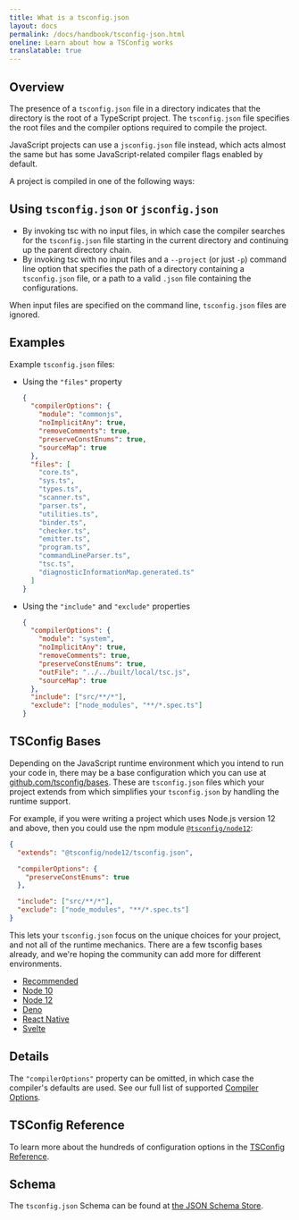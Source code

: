 ```yaml
---
title: What is a tsconfig.json
layout: docs
permalink: /docs/handbook/tsconfig-json.html
oneline: Learn about how a TSConfig works
translatable: true
---
```


## Overview

The presence of a `tsconfig.json` file in a directory indicates that the directory is the root of a TypeScript project.
The `tsconfig.json` file specifies the root files and the compiler options required to compile the project.

JavaScript projects can use a `jsconfig.json` file instead, which acts almost the same but has some JavaScript-related compiler flags enabled by default.

A project is compiled in one of the following ways:

## Using `tsconfig.json` or `jsconfig.json`

- By invoking tsc with no input files, in which case the compiler searches for the `tsconfig.json` file starting in the current directory and continuing up the parent directory chain.
- By invoking tsc with no input files and a `--project` (or just `-p`) command line option that specifies the path of a directory containing a `tsconfig.json` file, or a path to a valid `.json` file containing the configurations.

When input files are specified on the command line, `tsconfig.json` files are ignored.

## Examples

Example `tsconfig.json` files:

- Using the `"files"` property

  ```json tsconfig
  {
    "compilerOptions": {
      "module": "commonjs",
      "noImplicitAny": true,
      "removeComments": true,
      "preserveConstEnums": true,
      "sourceMap": true
    },
    "files": [
      "core.ts",
      "sys.ts",
      "types.ts",
      "scanner.ts",
      "parser.ts",
      "utilities.ts",
      "binder.ts",
      "checker.ts",
      "emitter.ts",
      "program.ts",
      "commandLineParser.ts",
      "tsc.ts",
      "diagnosticInformationMap.generated.ts"
    ]
  }
  ```

- Using the `"include"` and `"exclude"` properties

  ```json  tsconfig
  {
    "compilerOptions": {
      "module": "system",
      "noImplicitAny": true,
      "removeComments": true,
      "preserveConstEnums": true,
      "outFile": "../../built/local/tsc.js",
      "sourceMap": true
    },
    "include": ["src/**/*"],
    "exclude": ["node_modules", "**/*.spec.ts"]
  }
  ```

## TSConfig Bases

Depending on the JavaScript runtime environment which you intend to run your code in, there may be a base configuration which you can use at [github.com/tsconfig/bases](https://github.com/tsconfig/bases/).
These are `tsconfig.json` files which your project extends from which simplifies your `tsconfig.json` by handling the runtime support.

For example, if you were writing a project which uses Node.js version 12 and above, then you could use the npm module [`@tsconfig/node12`](https://www.npmjs.com/package/@tsconfig/node12):

```json tsconfig
{
  "extends": "@tsconfig/node12/tsconfig.json",

  "compilerOptions": {
    "preserveConstEnums": true
  },

  "include": ["src/**/*"],
  "exclude": ["node_modules", "**/*.spec.ts"]
}
```

This lets your `tsconfig.json` focus on the unique choices for your project, and not all of the runtime mechanics. There are a few tsconfig bases already, and we're hoping the community can add more for different environments.

- [Recommended](https://www.npmjs.com/package/@tsconfig/recommended)
- [Node 10](https://www.npmjs.com/package/@tsconfig/node10)
- [Node 12](https://www.npmjs.com/package/@tsconfig/node12)
- [Deno](https://www.npmjs.com/package/@tsconfig/deno)
- [React Native](https://www.npmjs.com/package/@tsconfig/react-native)
- [Svelte](https://www.npmjs.com/package/@tsconfig/svelte)

## Details

The `"compilerOptions"` property can be omitted, in which case the compiler's defaults are used. See our full list of supported [Compiler Options](/tsconfig).

## TSConfig Reference

To learn more about the hundreds of configuration options in the [TSConfig Reference](/tsconfig).

## Schema

The `tsconfig.json` Schema can be found at [the JSON Schema Store](http://json.schemastore.org/tsconfig).
